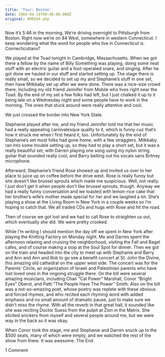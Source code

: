 ```yaml
---
title: 'Tour: Boston'
date: 2004-04-15T09:46:00.000Z
original: 000164.php
---
```


Now it’s 5:46 in the morning. We’re driving overnight to Pittsburgh from Boston. Right now we’re on 84 West, somewhere in western Connecticut. I keep wondering what the word for people who live in Connecticut is. Connecticutians?

We played at the Toad tonight in Cambridge, Massachusetts. When we got there a fellow by the name of Billy Something was playing, doing some neat stuff with an electric guitar and a foot-operated snare, and singing. After he got done we hauled in our stuff and started setting up. The stage there is really small, so we decided to set up my and Stephanie’s stuff in one set, then have Milkbaby set up after we were done. There was a nice-size crowd there, including my old friend Jennifer from Mobile who lives right near the Toad. By the end of my set a few folks had left, but I just chalked it up to it being late on a Wednesday night and some people have to work in the morning. The ones that stuck around were really attentive and cool.

We just crossed the border into New York State.

Stephanie played after me, and my friend Jennifer told me that her music had a really appealing carnivalesque quality to it, which is funny cuz that’s how it struck me when I first heard it, too. Unfortunately by the end of Stephanie’s set most folks had gone home, with a few stragglers. Milkbaby ran into some trouble setting up, so they had to play a short set, but it was a really beautiful set, with Darren playing one song using my nylon string guitar that sounded really cool, and Barry belting out his vocals sans Britney microphone.

Afterward, Stephanie’s friend Rose showed up and invited us over to her place to juice up on coffee before the drive west. Rose is really funny but she doesn’t like brussel sprouts which made me suspicious. Well, not really. I just don’t get it when people don’t like brussel sprouts, though. Anyway we had a really funny conversation and we toasted with lemon-rice cake that her brother’s wife’s mother made special for her and we laughed a lot. She’s playing a show at the Living Room in New York in a couple weeks so I’m hoping to catch that. We all traded CDs and hugs with Rose and hit the road.

Then of course we got lost and we had to call Rose to straighten us out, which eventually she did. We were pretty crooked.

While I’m writing I should mention the day off we spent in New York after playing the Knitting Factory on Monday night. Me and Darren spent the afternoon relaxing and cruising the neighborhood, visiting the Fall and Bagel cafes, and of course making a stop at the Soul Spot for dinner. Then we got on the train and headed into the city to meet up with Stephanie and Barry and Ann and Ann and Rob to go see a benefit concert at St. John the Divine, this amazing old cathedral on the upper west side. The concert was for the Parents’ Circle, an organization of Israeli and Palestinian parents who have lost loved ones in the ongoing struggle there. On the bill were several amazing musicians, including Chan “Cat Power” Marshall, Conor “Bright Eyes” Oberst, and Patti “The People Have The Power” Smith. Also on the bill was a not-so-amazing poet, whose poetry was replete with these obvious and forced rhymes, and who recited each rhyming word with added emphasis and no small amount of dramatic pause, just to make sure we didn’t miss the rhyme. With all the reverb in that great hall, it sounded like she was reciting Doctor Suess from the pulpit at Zion in the Matrix. She elicited snickers from myself and several people around me, but we were way in the back so it was okay.

When Conor took the stage, me and Stephanie and Darren snuck up to the $500 seats, many of which were empty, and we watched the rest of the show from there. It was awesome. The End.

<span class="commentheader">1 Comment</span>

<!-- <div class="commentdivider">
<span class="commentauthorbox">Posted by margaret</span>
<span class="commentdatebox">Tuesday, April 20, 2004</span>
<span class="commenttimebox"> 3:17 PM</span>
</div>
<div class="commentbody">re: connecticut  check out cute song by gilberto gil, “pela internet”, about connect and cut experiences.  </div> -->
